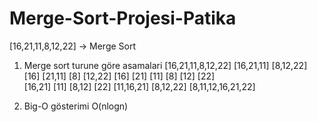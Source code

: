# Merge-Sort-Projesi-Patika 
[16,21,11,8,12,22] -> Merge Sort

1. Merge sort turune göre asamalari
					[16,21,11,8,12,22] 
			[16,21,11]					[8,12,22] 
		[16]		[21,11]				[8]		[12,22]
		[16]	[21]	[11]				[8]	[12]	[22]             
			[16,21]	[11]				[8,12]		[22]
			[11,16,21]					[8,12,22]
					[8,11,12,16,21,22]

2. Big-O gösterimi
O(nlogn)
